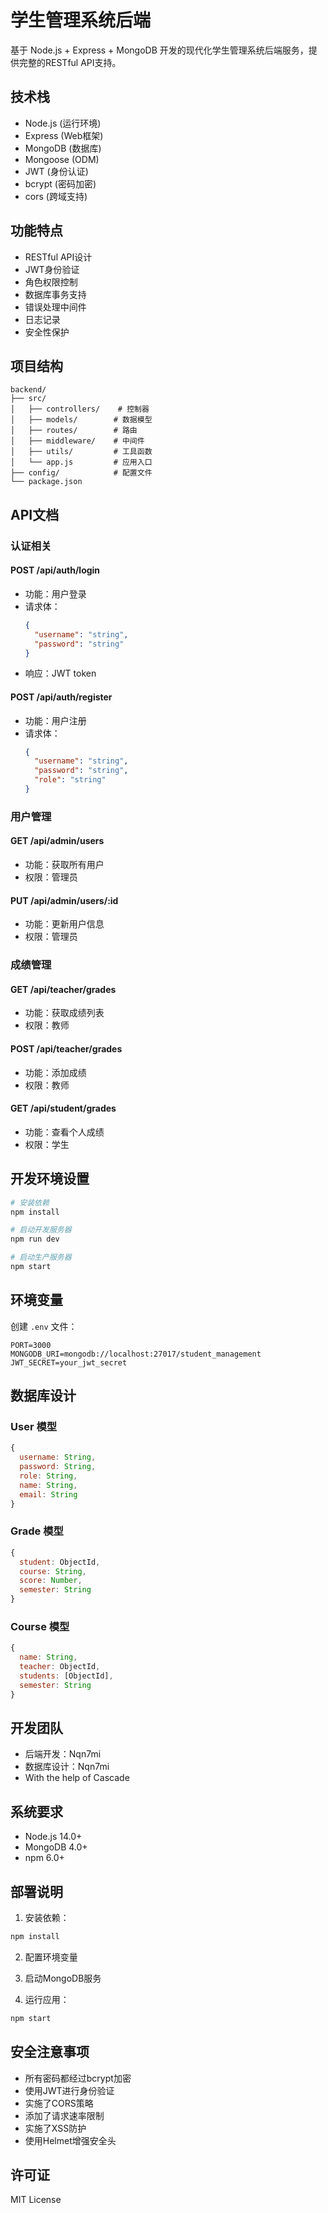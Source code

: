 # 学生管理系统后端

基于 Node.js + Express + MongoDB 开发的现代化学生管理系统后端服务，提供完整的RESTful API支持。

## 技术栈

- Node.js (运行环境)
- Express (Web框架)
- MongoDB (数据库)
- Mongoose (ODM)
- JWT (身份认证)
- bcrypt (密码加密)
- cors (跨域支持)

## 功能特点

- RESTful API设计
- JWT身份验证
- 角色权限控制
- 数据库事务支持
- 错误处理中间件
- 日志记录
- 安全性保护

## 项目结构

```
backend/
├── src/
│   ├── controllers/    # 控制器
│   ├── models/        # 数据模型
│   ├── routes/        # 路由
│   ├── middleware/    # 中间件
│   ├── utils/         # 工具函数
│   └── app.js         # 应用入口
├── config/            # 配置文件
└── package.json
```

## API文档

### 认证相关

#### POST /api/auth/login
- 功能：用户登录
- 请求体：
  ```json
  {
    "username": "string",
    "password": "string"
  }
  ```
- 响应：JWT token

#### POST /api/auth/register
- 功能：用户注册
- 请求体：
  ```json
  {
    "username": "string",
    "password": "string",
    "role": "string"
  }
  ```

### 用户管理

#### GET /api/admin/users
- 功能：获取所有用户
- 权限：管理员

#### PUT /api/admin/users/:id
- 功能：更新用户信息
- 权限：管理员

### 成绩管理

#### GET /api/teacher/grades
- 功能：获取成绩列表
- 权限：教师

#### POST /api/teacher/grades
- 功能：添加成绩
- 权限：教师

#### GET /api/student/grades
- 功能：查看个人成绩
- 权限：学生

## 开发环境设置

```bash
# 安装依赖
npm install

# 启动开发服务器
npm run dev

# 启动生产服务器
npm start
```

## 环境变量

创建 `.env` 文件：

```env
PORT=3000
MONGODB_URI=mongodb://localhost:27017/student_management
JWT_SECRET=your_jwt_secret
```

## 数据库设计

### User 模型
```javascript
{
  username: String,
  password: String,
  role: String,
  name: String,
  email: String
}
```

### Grade 模型
```javascript
{
  student: ObjectId,
  course: String,
  score: Number,
  semester: String
}
```

### Course 模型
```javascript
{
  name: String,
  teacher: ObjectId,
  students: [ObjectId],
  semester: String
}
```

## 开发团队
- 后端开发：Nqn7mi
- 数据库设计：Nqn7mi
- With the help of Cascade

## 系统要求
- Node.js 14.0+
- MongoDB 4.0+
- npm 6.0+

## 部署说明

1. 安装依赖：
```bash
npm install
```

2. 配置环境变量

3. 启动MongoDB服务

4. 运行应用：
```bash
npm start
```

## 安全注意事项

- 所有密码都经过bcrypt加密
- 使用JWT进行身份验证
- 实施了CORS策略
- 添加了请求速率限制
- 实施了XSS防护
- 使用Helmet增强安全头

## 许可证
MIT License